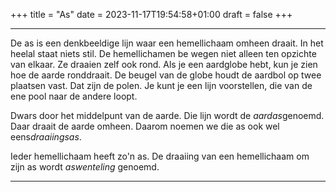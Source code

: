 +++
title = "As"
date = 2023-11-17T19:54:58+01:00
draft = false
+++

---------------------------------------------------------------------------
De as is een denkbeeldige lijn waar een hemellichaam omheen draait. In
het heelal staat niets stil. De hemellichamen be wegen niet alleen ten
opzichte van elkaar. Ze draaien zelf ook rond. Als je een aardglobe
hebt, kun je zien hoe de aarde ronddraait. De beugel van de globe houdt
de aardbol op twee plaatsen vast. Dat zijn de polen. Je kunt je een lijn
voorstellen, die van de ene pool naar de andere loopt.

Dwars door het middelpunt van de aarde. Die lijn wordt de
*aardas*genoemd. Daar draait de aarde omheen. Daarom noemen we die as
ook wel eens*draaiingsas*.

Ieder hemellichaam heeft zo'n as. De draaiing van een hemellichaam om
zijn as wordt *aswenteling* genoemd.

-------------------------------------------------------------------------------
